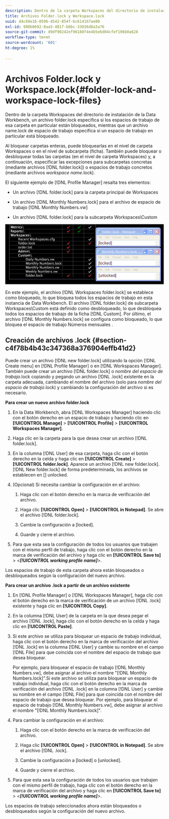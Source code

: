 ```yaml
---
description: Dentro de la carpeta Workspaces del directorio de instalación de la Data Workbench, un archivo folder.lock especifica si los espacios de trabajo de esa carpeta en particular están bloqueados, mientras que un archivo name.lock de espacio de trabajo especifica si un espacio de trabajo en particular está bloqueado.
title: Archivos Folder.lock y Workspace.lock
uuid: d4c69e16-0596-4542-854f-bc614167ae80
exl-id: 980b8692-8aa5-481f-b6bc-33836d8a3a76
source-git-commit: d9df90242ef96188f4e4b5e6d04cfef196b0a628
workflow-type: tm+mt
source-wordcount: '601'
ht-degree: 1%

---
```


# Archivos Folder.lock y Workspace.lock{#folder-lock-and-workspace-lock-files}

Dentro de la carpeta Workspaces del directorio de instalación de la Data Workbench, un archivo folder.lock especifica si los espacios de trabajo de esa carpeta en particular están bloqueados, mientras que un archivo name.lock de espacio de trabajo especifica si un espacio de trabajo en particular está bloqueado.

Al bloquear carpetas enteras, puede bloquearlas en el nivel de carpeta Workspaces o en el nivel de subcarpeta (ficha). También puede bloquear o desbloquear todas las carpetas (en el nivel de carpeta Workspaces) y, a continuación, especificar las excepciones para subcarpetas concretas (mediante archivos [!DNL folder.lock]) o espacios de trabajo concretos (mediante archivos *workspace name*.lock).

El siguiente ejemplo de [!DNL Profile Manager] resalta tres elementos:

* Un archivo [!DNL folder.lock] para la carpeta principal de Workspaces
* Un archivo [!DNL Monthly Numbers.lock] para el archivo de espacio de trabajo [!DNL Monthly Numbers.vw]

* Un archivo [!DNL folder.lock] para la subcarpeta Workspaces\Custom

![](assets/wsp_Locking_lockFiles.png)

En este ejemplo, el archivo [!DNL Workspaces folder.lock] se establece como bloqueado, lo que bloquea todos los espacios de trabajo en esta instancia de Data Workbench. El archivo [!DNL folder.lock] de subcarpeta Workspaces\Custom está definido como desbloqueado, lo que desbloquea todos los espacios de trabajo de la ficha [!DNL Custom]. Por último, el archivo [!DNL Monthly Numbers.lock] se configura como bloqueado, lo que bloquea el espacio de trabajo Números mensuales .

## Creación de archivos .lock {#section-c4f78b4b43c347368a376904effb41d2}

Puede crear un archivo [!DNL new folder.lock] utilizando la opción [!DNL Create menu] en [!DNL Profile Manager] o en [!DNL Workspaces Manager]. También puede crear un archivo [!DNL folder.lock] o *nombre del espacio de trabajo*.lock copiando y pegando un archivo [!DNL .lock] existente en la carpeta adecuada, cambiando el nombre del archivo (solo para *nombre del espacio de trabajo*.lock) y cambiando la configuración del archivo si es necesario.

**Para crear un nuevo archivo folder.lock**

1. En la Data Workbench, abra [!DNL Workspaces Manager] haciendo clic con el botón derecho en un espacio de trabajo y haciendo clic en **[!UICONTROL Manage]** > **[!UICONTROL Profile]** > **[!UICONTROL Workspaces Manager]**.
1. Haga clic en la carpeta para la que desea crear un archivo [!DNL folder.lock].
1. En la columna [!DNL User] de esa carpeta, haga clic con el botón derecho en la celda y haga clic en **[!UICONTROL Create]** > **[!UICONTROL folder.lock]**. Aparece un archivo [!DNL new folder.lock]. [!DNL New folder.lock] de forma predeterminada, los archivos se establecen en  [] unlocked.
1. (Opcional) Si necesita cambiar la configuración en el archivo:

   1. Haga clic con el botón derecho en la marca de verificación del archivo.
   1. Haga clic **[!UICONTROL Open]** > **[!UICONTROL in Notepad]**. Se abre el archivo [!DNL folder.lock].

   1. Cambie la configuración a [locked].
   1. Guarde y cierre el archivo.

1. Para que esta sea la configuración de todos los usuarios que trabajen con el mismo perfil de trabajo, haga clic con el botón derecho en la marca de verificación del archivo y haga clic en **[!UICONTROL Save to]** > *&lt;**[!UICONTROL working profile name]**>*.

Los espacios de trabajo de esta carpeta ahora están bloqueados o desbloqueados según la configuración del nuevo archivo.

**Para crear un archivo .lock a partir de un archivo existente**

1. En [!DNL Profile Manager] o [!DNL Workspaces Manager], haga clic con el botón derecho en la marca de verificación de un archivo [!DNL .lock] existente y haga clic en **[!UICONTROL Copy]**.
1. En la columna [!DNL User] de la carpeta en la que desea pegar el archivo [!DNL .lock], haga clic con el botón derecho en la celda y haga clic en **[!UICONTROL Paste]**.
1. Si este archivo se utiliza para bloquear un espacio de trabajo individual, haga clic con el botón derecho en la marca de verificación del archivo [!DNL .lock] en la columna [!DNL User] y cambie su nombre en el campo [!DNL File] para que coincida con el nombre del espacio de trabajo que desea bloquear.

   Por ejemplo, para bloquear el espacio de trabajo [!DNL Monthly Numbers.vw], debe asignar al archivo el nombre &quot;[!DNL Monthly Numbers.lock]&quot;.Si este archivo se utiliza para bloquear un espacio de trabajo individual, haga clic con el botón derecho en la marca de verificación del archivo [!DNL .lock] en la columna [!DNL User] y cambie su nombre en el campo [!DNL File] para que coincida con el nombre del espacio de trabajo que desea bloquear. Por ejemplo, para bloquear el espacio de trabajo [!DNL Monthly Numbers.vw], debe asignar al archivo el nombre &quot;[!DNL Monthly Numbers.lock]&quot;.

1. Para cambiar la configuración en el archivo:

   1. Haga clic con el botón derecho en la marca de verificación del archivo.
   1. Haga clic **[!UICONTROL Open]** > **[!UICONTROL in Notepad]**. Se abre el archivo [!DNL .lock].

   1. Cambie la configuración a [locked] o [unlocked].
   1. Guarde y cierre el archivo.

1. Para que esta sea la configuración de todos los usuarios que trabajen con el mismo perfil de trabajo, haga clic con el botón derecho en la marca de verificación del archivo y haga clic en **[!UICONTROL Save to]** > *&lt;**[!UICONTROL working profile name]**>*.

Los espacios de trabajo seleccionados ahora están bloqueados o desbloqueados según la configuración del nuevo archivo.
